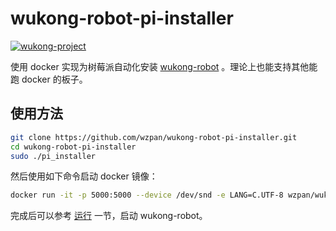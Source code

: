 # wukong-robot-pi-installer

 <a href="https://github.com/users/wzpan/projects/1"><img alt="wukong-project" src="https://img.shields.io/badge/project-wukong-informational.svg?style=flat-square"></a>

使用 docker 实现为树莓派自动化安装 [wukong-robot](https://github.com/wzpan/wukong-robot) 。理论上也能支持其他能跑 docker 的板子。

## 使用方法

``` bash
git clone https://github.com/wzpan/wukong-robot-pi-installer.git
cd wukong-robot-pi-installer
sudo ./pi_installer
```

然后使用如下命令启动 docker 镜像：

``` bash
docker run -it -p 5000:5000 --device /dev/snd -e LANG=C.UTF-8 wzpan/wukong-robot:latest
```

完成后可以参考 [运行](https://wukong.hahack.com/#/run) 一节，启动 wukong-robot。
